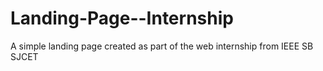 # Landing-Page--Internship
A simple landing page created as part of the web internship from IEEE SB SJCET

